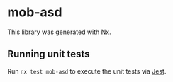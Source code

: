 # mob-asd

This library was generated with [Nx](https://nx.dev).

## Running unit tests

Run `nx test mob-asd` to execute the unit tests via [Jest](https://jestjs.io).
